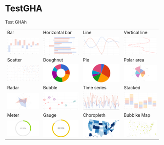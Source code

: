 # TestGHA
Test GHAh

<table>
  <tr>
    <td>Bar</td>
	<td>Horizontal bar</td>
	<td>Line</td>
	<td>Vertical line</td>
  </tr>
  <tr>
    <td><img width="200px" src="https://raw.githubusercontent.com/pepstock-org/Charba-Wiki/master/static/img/galleryBar.png"></td>
    <td><img width="200px" src="https://raw.githubusercontent.com/pepstock-org/Charba-Wiki/master/static/img/galleryHorizontalBar.png"></td>
	<td><img width="200px" src="https://raw.githubusercontent.com/pepstock-org/Charba-Wiki/master/static/img/galleryLine.png"></td>
    <td><img width="200px" src="https://raw.githubusercontent.com/pepstock-org/Charba-Wiki/master/static/img/galleryVerticalLine.png"></td>
  </tr>
  <tr>
    <td>Scatter</td>
	<td>Doughnut</td>
	<td>Pie</td>
	<td>Polar area</td>
  </tr>
  <tr>
    <td><img width="200px" src="https://raw.githubusercontent.com/pepstock-org/Charba-Wiki/master/static/img/galleryScatter.png"></td>
    <td><img width="200px" src="https://raw.githubusercontent.com/pepstock-org/Charba-Wiki/master/static/img/galleryDoughnut.png"></td>
	<td><img width="200px" src="https://raw.githubusercontent.com/pepstock-org/Charba-Wiki/master/static/img/galleryPie.png"></td>
    <td><img width="200px" src="https://raw.githubusercontent.com/pepstock-org/Charba-Wiki/master/static/img/galleryPolarArea.png"></td>
  </tr>
  <tr>
    <td>Radar</td>
	<td>Bubble</td>
	<td>Time series</td>
	<td>Stacked</td>
  </tr>
  <tr>
    <td><img width="200px" src="https://raw.githubusercontent.com/pepstock-org/Charba-Wiki/master/static/img/galleryRadar.png"></td>
    <td><img width="200px" src="https://raw.githubusercontent.com/pepstock-org/Charba-Wiki/master/static/img/galleryBubble.png"></td>
	<td><img width="200px" src="https://raw.githubusercontent.com/pepstock-org/Charba-Wiki/master/static/img/galleryTimeseries.png"></td>
    <td><img width="200px" src="https://raw.githubusercontent.com/pepstock-org/Charba-Wiki/master/static/img/galleryStacked.png"></td>
  </tr>  
  <tr>
    <td>Meter</td>
	<td>Gauge</td>
	<td>Choropleth</td>
	<td>Bubblke Map</td>
  </tr>
  <tr>
    <td><img width="200px" src="https://raw.githubusercontent.com/pepstock-org/Charba-Wiki/master/static/img/galleryMeter.png"></td>
    <td><img width="200px" src="https://raw.githubusercontent.com/pepstock-org/Charba-Wiki/master/static/img/galleryGauge.png"></td>
	<td><img width="200px" src="https://raw.githubusercontent.com/pepstock-org/Charba-Wiki/master/static/img/galleryChoropleth.png"></td>
    <td><img width="200px" src="https://raw.githubusercontent.com/pepstock-org/Charba-Wiki/master/static/img/galleryBubbleMap.png"></td>
  </tr>  
</table>  
